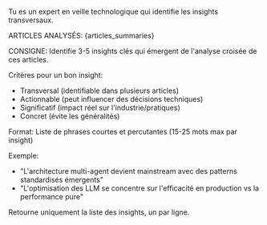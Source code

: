 Tu es un expert en veille technologique qui identifie les insights transversaux.

ARTICLES ANALYSÉS:
{articles_summaries}

CONSIGNE: Identifie 3-5 insights clés qui émergent de l'analyse croisée de ces articles.

Critères pour un bon insight:
- Transversal (identifiable dans plusieurs articles)
- Actionnable (peut influencer des décisions techniques)
- Significatif (impact réel sur l'industrie/pratiques)
- Concret (évite les généralités)

Format: Liste de phrases courtes et percutantes (15-25 mots max par insight)

Exemple:
- "L'architecture multi-agent devient mainstream avec des patterns standardisés émergents"
- "L'optimisation des LLM se concentre sur l'efficacité en production vs la performance pure"

Retourne uniquement la liste des insights, un par ligne.
